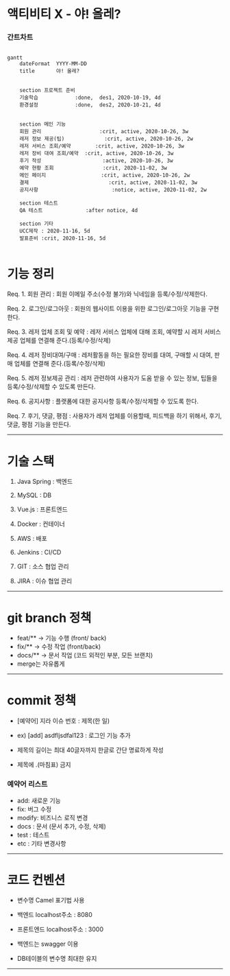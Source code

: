 # 액티비티 X - 야! 올레?

### 간트차트

```mermaid

gantt
    dateFormat  YYYY-MM-DD
    title       야! 올레?


    section 프로젝트 준비
    기술학습            :done,  des1, 2020-10-19, 4d
    환경설정 	        :done,  des2, 2020-10-21, 4d
    

    section 메인 기능
    회원 관리					:crit, active, 2020-10-26, 3w
	레저 정보 제공(팁)				:crit, active, 2020-10-26, 2w
	레저 서비스 조회/예약		:crit, active, 2020-10-26, 3w
	레저 장비 대여 조회/예약	:crit, active, 2020-10-26, 3w
	후기 작성					 :active, 2020-10-26, 3w
	예약 현황 조회				:crit, 2020-11-02, 3w
	메인 페이지					:crit, active, 2020-10-26, 2w
	결제							:crit, active, 2020-11-02, 3w
	공지사항						:notice, active, 2020-11-02, 2w

    section 테스트
    QA 테스트          	:after notice, 4d
    
    section 기타
    UCC제작 : 2020-11-16, 5d
    발표준비 :crit, 2020-11-16, 5d
    
```



# 기능 정리

Req. 1.	회원 관리 :	회원 이메일 주소(수정 불가)와 닉네임을 등록/수정/삭제한다.

Req. 2.	로그인/로그아웃 : 회원의 웹사이트 이용을 위한 로그인/로그아웃 기능을 구현한다.

Req. 3.	레저 업체 조회 및 예약 : 레저 서비스 업체에 대해 조회, 예약할 시 레저 서비스 제공 업체를 연결해 준다.(등록/수정/삭제)

Req. 4.	레저 장비대여/구매 : 레저활동을 하는 필요한 장비를 대여, 구매할 시 대여, 판매 업체를 연결해 준다.(등록/수정/삭제)

Req. 5.	레저 정보제공 관리 : 레저 관련하여 사용자가 도움 받을 수 있는 정보, 팁들을 등록/수정/삭제할 수 있도록 만든다.

Req. 6.	공지사항 : 플랫폼에 대한 공지사항 등록/수정/삭제할 수 있도록 한다.

Req. 7.	후기, 댓글, 평점 : 사용자가 레저 업체를 이용할때, 피드백을 하기 위해서, 후기, 댓글, 평점 기능을 만든다.

--------------------------------------------------------------------

#  기술 스택

1. Java Spring : 백엔드

2. MySQL :	DB

3. Vue.js : 프론트엔드

4. Docker : 컨테이너

5. AWS	: 배포

6. Jenkins : CI/CD

7. GIT : 소스 협업 관리

8. JIRA : 이슈 협업 관리

----------------------------------------------------------------------

# git branch 정책

- feat/** → 기능 수행 (front/ back)
- fix/** → 수정 작업 (front/back)
- docs/** → 문서 작업 (코드 외적인 부분, 모든 브랜치)
- merge는 자유롭게

----------------------------------------------------------------------

# commit 정책

- [예약어] 지라 이슈 번호 : 제목(한 일)

- ex) [add] asdfljsdfal123 : 로그인 기능 추가

- 제목의 길이는 최대 40글자까지 한글로 간단 명료하게 작성
- 제목에 .(마침표) 금지

### 예약어 리스트

- add: 새로운 기능
- fix: 버그 수정
- modify: 비즈니스 로직 변경
- docs : 문서 (문서 추가, 수정, 삭제)
- test : 테스트
- etc : 기타 변경사항

-------------------------------------------------------------------

# 코드 컨벤션

- 변수명 Camel 표기법 사용

- 백엔드 localhost주소 : 8080
- 프론트엔드 localhost주소 : 3000
- 백엔드는 swagger 이용
- DB테이블의 변수명 최대한 유지

-------------------------------------------------------------------




